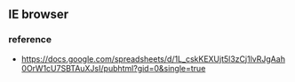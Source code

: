 ## IE browser

### reference
- https://docs.google.com/spreadsheets/d/1L_cskKEXUjt5l3zCj1lvRJgAah0OrW1cU7SBTAuXJsI/pubhtml?gid=0&single=true